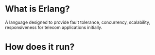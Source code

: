 # What is Erlang?
A language designed to provide fault tolerance, concurrency, scalability, responsiveness for telecom applications initially.

# How does it run?
